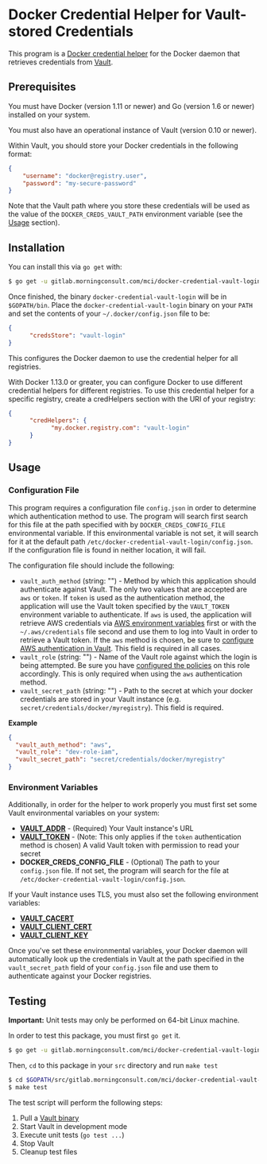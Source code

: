 # Docker Credential Helper for Vault-stored Credentials

This program is a [Docker credential helper](https://github.com/docker/docker-credential-helpers) for the Docker daemon that retrieves credentials from [Vault](https://www.vaultproject.io/).

## Prerequisites

You must have Docker (version 1.11 or newer) and Go (version 1.6 or newer) installed on your system.

You must also have an operational instance of Vault (version 0.10 or newer).

Within Vault, you should store your Docker credentials in the following format:
```json
{
    "username": "docker@registry.user",
    "password": "my-secure-password"
}
```
Note that the Vault path where you store these credentials will be used as the value of the `DOCKER_CREDS_VAULT_PATH` environment variable (see the [Usage](#usage) section).

## Installation

You can install this via `go get` with:
```bash
$ go get -u gitlab.morningconsult.com/mci/docker-credential-vault-login
```

Once finished, the binary `docker-credential-vault-login` will be in `$GOPATH/bin`. Place the `docker-credential-vault-login` binary on your `PATH` and set the contents of your `~/.docker/config.json` file to be:

```json
{
	  "credsStore": "vault-login"
}
```

This configures the Docker daemon to use the credential helper for all registries.

With Docker 1.13.0 or greater, you can configure Docker to use different credential helpers for different registries. To use this credential helper for a specific registry, create a credHelpers section with the URI of your registry:
```json
{
	  "credHelpers": {
		    "my.docker.registry.com": "vault-login"
	  }
}
```

## Usage

### Configuration File
This program requires a configuration file `config.json` in order to determine which authentication method to use. The program will search first search for this file at the path specified with by `DOCKER_CREDS_CONFIG_FILE` environmental variable. If this environmental variable is not set, it will search for it at the default path `/etc/docker-credential-vault-login/config.json`. If the configuration file is found in neither location, it will fail.

The configuration file should include the following:
* `vault_auth_method` (string: "") - Method by which this application should authenticate against Vault. The only two values that are accepted are `aws` or `token`. If `token` is used as the authentication method, the application will use the Vault token specified by the `VAULT_TOKEN` environment variable to authenticate. If `aws` is used, the application will retrieve AWS credentials via [AWS environment variables](https://docs.aws.amazon.com/cli/latest/userguide/cli-environment.html) first or with the `~/.aws/credentials` file second and use them to log into Vault in order to retrieve a Vault token. If the `aws` method is chosen, be sure to [configure AWS authentication in Vault](https://www.vaultproject.io/docs/auth/aws.html#authentication). This field is required in all cases.
* `vault_role` (string: "") - Name of the Vault role against which the login is being attempted. Be sure you have [configured the policies](https://www.vaultproject.io/docs/auth/aws.html#configure-the-policies-on-the-role-) on this role accordingly. This is only required when using the `aws` authentication method. 
* `vault_secret_path` (string: "") - Path to the secret at which your docker credentials are stored in your Vault instance (e.g. `secret/credentials/docker/myregistry`). This field is required.

**Example**
```json
{
  "vault_auth_method": "aws",
  "vault_role": "dev-role-iam",
  "vault_secret_path": "secret/credentials/docker/myregistry"
}
```

### Environment Variables
Additionally, in order for the helper to work properly you must first set some Vault environmental variables on your system:
* **[VAULT_ADDR](https://www.vaultproject.io/docs/commands/index.html#vault_addr)** - (Required) Your Vault instance's URL
* **[VAULT_TOKEN](https://www.vaultproject.io/docs/commands/index.html#vault_token)** - (Note: This only applies if the `token` authentication method is chosen) A valid Vault token with permission to read your secret
* **DOCKER_CREDS_CONFIG_FILE** - (Optional) The path to your `config.json` file. If not set, the program will search for the file at `/etc/docker-credential-vault-login/config.json`.

If your Vault instance uses TLS, you must also set the following environment variables:
* **[VAULT_CACERT](https://www.vaultproject.io/docs/commands/index.html#vault_cacert)**
* **[VAULT_CLIENT_CERT](https://www.vaultproject.io/docs/commands/index.html#vault_client_cert)**
* **[VAULT_CLIENT_KEY](https://www.vaultproject.io/docs/commands/index.html#vault_client_key)**

Once you've set these environmental variables, your Docker daemon will automatically look up the credentials in Vault at the path specified in the `vault_secret_path` field of your `config.json` file and use them to authenticate against your Docker registries.

## Testing
**Important:** Unit tests may only be performed on 64-bit Linux machine.

In order to test this package, you must first `go get` it.
```bash
$ go get -u gitlab.morningconsult.com/mci/docker-credential-vault-login
```

Then, `cd` to this package in your `src` directory and run `make test`
```bash
$ cd $GOPATH/src/gitlab.morningconsult.com/mci/docker-credential-vault-login
$ make test
```

The test script will perform the following steps:
1. Pull a [Vault binary](https://releases.hashicorp.com/vault)
2. Start Vault in development mode
3. Execute unit tests (`go test ...`)
4. Stop Vault
5. Cleanup test files